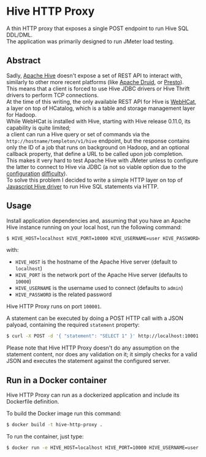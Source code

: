 # Hive HTTP Proxy

A thin HTTP proxy that exposes a single POST endpoint to run Hive SQL DDL/DML.  
The application was primarily designed to run JMeter load testing.  

## Abstract

Sadly, [Apache Hive](https://hive.apache.org/) doesn't expose a set of REST API to interact with, similarly to other more recent platforms (like [Apache Druid](https://druid.apache.org/docs/latest/querying/sql.html#http-post), or [Presto](https://prestodb.io/docs/current/develop/client-protocol.html)).  
This means that a client is forced to use Hive JDBC drivers or Hive Thrift drivers to perform TCP connections.  
At the time of this writing, the only available REST API for Hive is [WebHCat](https://cwiki.apache.org/confluence/display/Hive/WebHCat), a layer on top of HCatalog, which is a table and storage management layer for Hadoop.  
While WebHCat is installed with Hive, starting with Hive release 0.11.0, its capability is quite limited;  
a client can run a Hive query or set of commands via the `http://hostname/templeton/v1/hive` endpoint, but the response contains only the ID of a job that runs on background on Hadoop, and an optional callback property, that define a URL to be called upon job completion.  
This makes it very hard to test Apache Hive with JMeter unless to configure the latter to connect to Hive via JDBC (a not so viable option due to the [configuration](https://community.cloudera.com/t5/Community-Articles/JMeter-Setup-for-Hive-Load-Testing/ta-p/247745) [difficulty](http://benn-cs.github.io/impala/2013/04/27/using-apache-jmeter-to-test-hive-through-jdbc/)).  
To solve this problem I decided to write a simple HTTP layer on top of [Javascript Hive driver](https://www.npmjs.com/package/hive-driver) to run Hive SQL statements via HTTP.

## Usage

Install application dependencies and, assuming that you have an Apache Hive instance running on your local host, run the following command:

```bash
$ HIVE_HOST=localhost HIVE_PORT=10000 HIVE_USERNAME=user HIVE_PASSWORD=password npm run start
```

with:

- `HIVE_HOST` is the hostname of the Apache Hive server (default to `localhost`)
- `HIVE_PORT` is the network port of the Apache Hive server (defaults to `10000`)
- `HIVE_USERNAME` is the username used to connect (defaults to `admin`)
- `HIVE_PASSWORD` is the related password

Hive HTTP Proxy runs on port `100001`.

A statement can be executed by doing a POST HTTP call with a JSON palyoad, containing the required `statement` property:

```bash
$ curl -X POST -d '{ "statement": "SELECT 1" }' http://localhost:10001
```

Please note that Hive HTTP Proxy doesn't do any assumption on the statement content, nor does any validation on it; it simply checks for a valid JSON and executes the statement against the configured server.

## Run in a Docker container

Hive HTTP Proxy can run as a dockerized application and include its Dockerfile definition.  
  
To build the Docker image run this command:

```bash
$ docker build -t hive-http-proxy .
```

To run the container, just type:

```bash
$ docker run -e HIVE_HOST=localhost HIVE_PORT=10000 HIVE_USERNAME=user HIVE_PASSWORD=password -p 10001:10001 hive-http-proxy
```

